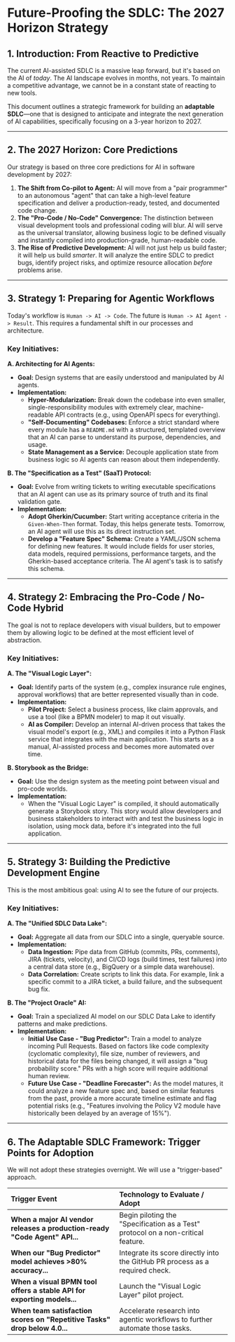 # Future-Proofing the SDLC: The 2027 Horizon Strategy

## 1. Introduction: From Reactive to Predictive

The current AI-assisted SDLC is a massive leap forward, but it's based on the AI of *today*. The AI landscape evolves in months, not years. To maintain a competitive advantage, we cannot be in a constant state of reacting to new tools.

This document outlines a strategic framework for building an **adaptable SDLC**—one that is designed to anticipate and integrate the next generation of AI capabilities, specifically focusing on a 3-year horizon to 2027.

---

## 2. The 2027 Horizon: Core Predictions

Our strategy is based on three core predictions for AI in software development by 2027:

1.  **The Shift from Co-pilot to Agent:** AI will move from a "pair programmer" to an autonomous "agent" that can take a high-level feature specification and deliver a production-ready, tested, and documented code change.
2.  **The "Pro-Code / No-Code" Convergence:** The distinction between visual development tools and professional coding will blur. AI will serve as the universal translator, allowing business logic to be defined visually and instantly compiled into production-grade, human-readable code.
3.  **The Rise of Predictive Development:** AI will not just help us build faster; it will help us build *smarter*. It will analyze the entire SDLC to predict bugs, identify project risks, and optimize resource allocation *before* problems arise.

---

## 3. Strategy 1: Preparing for Agentic Workflows

Today's workflow is `Human -> AI -> Code`. The future is `Human -> AI Agent -> Result`. This requires a fundamental shift in our processes and architecture.

### Key Initiatives:

**A. Architecting for AI Agents:**
- **Goal:** Design systems that are easily understood and manipulated by AI agents.
- **Implementation:**
    - **Hyper-Modularization:** Break down the codebase into even smaller, single-responsibility modules with extremely clear, machine-readable API contracts (e.g., using OpenAPI specs for everything).
    - **"Self-Documenting" Codebases:** Enforce a strict standard where every module has a `README.md` with a structured, templated overview that an AI can parse to understand its purpose, dependencies, and usage.
    - **State Management as a Service:** Decouple application state from business logic so AI agents can reason about them independently.

**B. The "Specification as a Test" (SaaT) Protocol:**
- **Goal:** Evolve from writing tickets to writing executable specifications that an AI agent can use as its primary source of truth and its final validation gate.
- **Implementation:**
    - **Adopt Gherkin/Cucumber:** Start writing acceptance criteria in the `Given-When-Then` format. Today, this helps generate tests. Tomorrow, an AI agent will use this as its direct instruction set.
    - **Develop a "Feature Spec" Schema:** Create a YAML/JSON schema for defining new features. It would include fields for user stories, data models, required permissions, performance targets, and the Gherkin-based acceptance criteria. The AI agent's task is to satisfy this schema.

---

## 4. Strategy 2: Embracing the Pro-Code / No-Code Hybrid

The goal is not to replace developers with visual builders, but to empower them by allowing logic to be defined at the most efficient level of abstraction.

### Key Initiatives:

**A. The "Visual Logic Layer":**
- **Goal:** Identify parts of the system (e.g., complex insurance rule engines, approval workflows) that are better represented visually than in code.
- **Implementation:**
    - **Pilot Project:** Select a business process, like claim approvals, and use a tool (like a BPMN modeler) to map it out visually.
    - **AI as Compiler:** Develop an internal AI-driven process that takes the visual model's export (e.g., XML) and compiles it into a Python Flask service that integrates with the main application. This starts as a manual, AI-assisted process and becomes more automated over time.

**B. Storybook as the Bridge:**
- **Goal:** Use the design system as the meeting point between visual and pro-code worlds.
- **Implementation:**
    - When the "Visual Logic Layer" is compiled, it should automatically generate a Storybook story. This story would allow developers and business stakeholders to interact with and test the business logic in isolation, using mock data, before it's integrated into the full application.

---

## 5. Strategy 3: Building the Predictive Development Engine

This is the most ambitious goal: using AI to see the future of our projects.

### Key Initiatives:

**A. The "Unified SDLC Data Lake":**
- **Goal:** Aggregate all data from our SDLC into a single, queryable source.
- **Implementation:**
    - **Data Ingestion:** Pipe data from GitHub (commits, PRs, comments), JIRA (tickets, velocity), and CI/CD logs (build times, test failures) into a central data store (e.g., BigQuery or a simple data warehouse).
    - **Data Correlation:** Create scripts to link this data. For example, link a specific commit to a JIRA ticket, a build failure, and the subsequent bug fix.

**B. The "Project Oracle" AI:**
- **Goal:** Train a specialized AI model on our SDLC Data Lake to identify patterns and make predictions.
- **Implementation:**
    - **Initial Use Case - "Bug Predictor":** Train a model to analyze incoming Pull Requests. Based on factors like code complexity (cyclomatic complexity), file size, number of reviewers, and historical data for the files being changed, it will assign a "bug probability score." PRs with a high score will require additional human review.
    - **Future Use Case - "Deadline Forecaster":** As the model matures, it could analyze a new feature spec and, based on similar features from the past, provide a more accurate timeline estimate and flag potential risks (e.g., "Features involving the Policy V2 module have historically been delayed by an average of 15%").

---

## 6. The Adaptable SDLC Framework: Trigger Points for Adoption

We will not adopt these strategies overnight. We will use a "trigger-based" approach.

| Trigger Event | Technology to Evaluate / Adopt |
| :--- | :--- |
| **When a major AI vendor releases a production-ready "Code Agent" API...** | Begin piloting the "Specification as a Test" protocol on a non-critical feature. |
| **When our "Bug Predictor" model achieves >80% accuracy...** | Integrate its score directly into the GitHub PR process as a required check. |
| **When a visual BPMN tool offers a stable API for exporting models...** | Launch the "Visual Logic Layer" pilot project. |
| **When team satisfaction scores on "Repetitive Tasks" drop below 4.0...** | Accelerate research into agentic workflows to further automate those tasks. |

